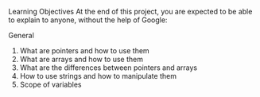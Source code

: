 Learning Objectives
At the end of this project, you are expected to be able to explain to anyone, without the help of Google:

General
1. What are pointers and how to use them
2. What are arrays and how to use them
3. What are the differences between pointers and arrays
4. How to use strings and how to manipulate them
5. Scope of variables
